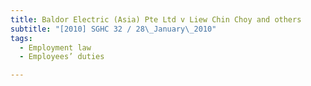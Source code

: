 ```yaml
---
title: Baldor Electric (Asia) Pte Ltd v Liew Chin Choy and others
subtitle: "[2010] SGHC 32 / 28\_January\_2010"
tags:
  - Employment law
  - Employees’ duties

---
```


